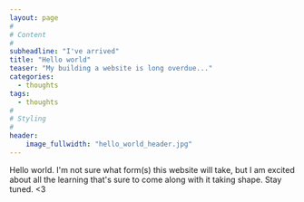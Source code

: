 ```yaml
---
layout: page
#
# Content
#
subheadline: "I've arrived"
title: "Hello world"
teaser: "My building a website is long overdue..."
categories: 
  - thoughts
tags:
  - thoughts
#
# Styling
#
header:
    image_fullwidth: "hello_world_header.jpg"
---
```


 
 Hello world. I'm not sure what form(s) this website will take, but I am excited about all the learning that's sure to come along with it taking shape. Stay tuned. <3
